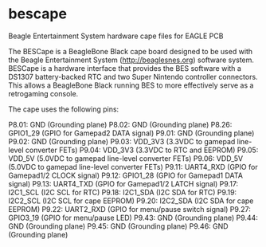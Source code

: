 # bescape
Beagle Entertainment System hardware cape files for EAGLE PCB

The BESCape is a BeagleBone Black cape board designed to be used with
the Beagle Entertainment System (http://beaglesnes.org) software system.
BESCape is a hardware interface that provides the BES software with a
DS1307 battery-backed RTC and two Super Nintendo controller connectors. 
This allows a BeagleBone Black running BES to more effectively serve as
a retrogaming console.

The cape uses the following pins:

P8.01: GND       (Grounding plane)
P8.02: GND       (Grounding plane)
P8.26: GPIO1_29  (GPIO for Gamepad2 DATA signal)
P9.01: GND       (Grounding plane)
P9.02: GND       (Grounding plane)
P9.03: VDD_3V3   (3.3VDC to gamepad line-level converter FETs)
P9.04: VDD_3V3   (3.3VDC to RTC and EEPROM)
P9.05: VDD_5V    (5.0VDC to gamepad line-level converter FETs)
P9.06: VDD_5V    (5.0VDC to gamepad line-level converter FETs)
P9.11: UART4_RXD (GPIO for Gamepad1/2 CLOCK signal)
P9.12: GPIO1_28  (GPIO for Gamepad1 DATA signal)
P9.13: UART4_TXD (GPIO for Gamepad1/2 LATCH signal)
P9.17: I2C1_SCL  (I2C SCL for RTC)
P9.18: I2C1_SDA  (I2C SDA for RTC)
P9.19: I2C2_SCL  (I2C SCL for cape EEPROM)
P9.20: I2C2_SDA  (I2C SDA for cape EEPROM)
P9.22: UART2_RXD (GPIO for menu/pause switch signal)
P9.27: GPIO3_19  (GPIO for menu/pause LED)
P9.43: GND       (Grounding plane)
P9.44: GND       (Grounding plane)
P9.45: GND       (Grounding plane)
P9.46: GND       (Grounding plane)
 
